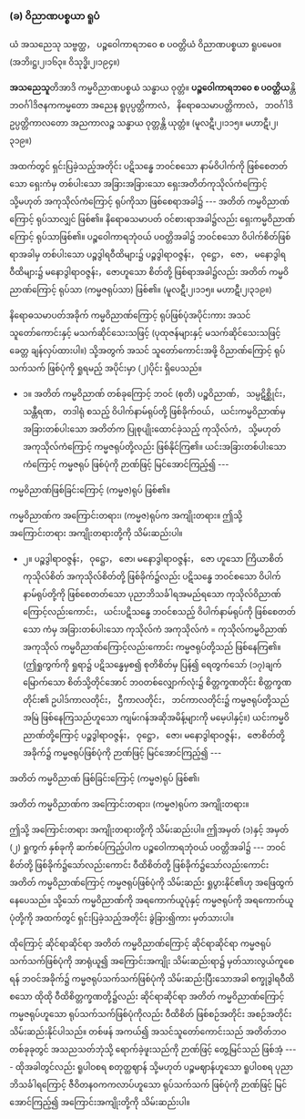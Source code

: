 ### (ခ) ဝိညာဏပစ္စယာ ရူပံ

ယံ အသညေသု သဗ္ဗတ္ထ， ပဉ္စဝေါကာရဘဝေ စ ပဝတ္တိယံ ဝိညာဏပစ္စယာ ရူပမေ၀။
(အဘိ၊ဋ္ဌ၊၂၊၁၆၃။ ဝိသုဒ္ဓိ၊၂၊၁၉၄။)

**အသညေသူ**တိအာဒိ ကမ္မဝိညာဏပစ္စယံ သန္ဓာယ ဝုတ္တံ။ **ပဉ္စဝေါကာရဘဝေ စ ပဝတ္တိယ**န္တိ ဘဝင်္ဂါဒိဇနကကမ္မတော အညေန ရူပုပ္ပတ္တိကာလံ， နိရောဓသမာပတ္တိကာလံ， ဘဝင်္ဂါဒိဥပ္ပတ္တိကာလတော အညကာလဉ္စ သန္ဓာယ ဝုတ္တန္တိ ယုတ္တံ။ (မူလဋီ၊၂၊၁၁၅။ မဟာဋီ၊၂၊၃၁၉။)

အထက်တွင် ရှင်းပြခဲ့သည့်အတိုင်း ပဋိသန္ဓေ ဘဝင်စသော နာမ်ဝိပါက်ကို ဖြစ်စေတတ်သော ရှေးကံမှ တစ်ပါးသော အခြားအခြားသော ရှေးအတိတ်ကုသိုလ်ကံကြောင့် သို့မဟုတ် အကုသိုလ်ကံကြောင့် ရုပ်ကိုသာ ဖြစ်စေရာအခါ၌ --- အတိတ် ကမ္မဝိညာဏ်ကြောင့် ရုပ်သာလျှင် ဖြစ်၏။ 
နိရောဓသမာပတ် ဝင်စားရာအခါ၌လည်း ရှေးကမ္မဝိညာဏ်ကြောင့် ရုပ်သာဖြစ်၏။ 
ပဉ္စဝေါကာရဘုံဝယ် ပဝတ္တိအခါ၌ ဘဝင်စသော ဝိပါက်စိတ်ဖြစ်ရာအခါမှ တစ်ပါးသော ပဉ္စဒွါရဝီထိများ၌ ပဉ္စဒွါရာဝဇ္ဇန်း， ဝုဋ္ဌော， ဇော， မနောဒွါရဝီထိများ၌ မနောဒွါရာဝဇ္ဇန်း，ဇောဟူသော စိတ်တို့ ဖြစ်ရာအခါ၌လည်း အတိတ် ကမ္မဝိညာဏ်ကြောင့် ရုပ်သာ (ကမ္မဇရုပ်သာ) ဖြစ်၏။
(မူလဋီ၊၂၊၁၁၅။ မဟာဋီ၊၂၊၃၁၉။)

နိရောဓသမာပတ်အခိုက် ကမ္မဝိညာဏ်ကြောင့် ရုပ်ဖြစ်ပုံအပိုင်းကား အသင်သူတော်ကောင်းနှင့် မသက်ဆိုင်သေးသဖြင့် (ပုထုဇန်များနှင့် မသက်ဆိုင်သေးသဖြင့် ခေတ္တ ချန်လှပ်ထားပါ။) သို့အတွက် အသင် သူတော်ကောင်းအဖို့ ဝိညာဏ်ကြောင့် ရုပ်သက်သက် ဖြစ်ပုံကို ရှုရမည့် အပိုင်းမှာ (၂)ပိုင်း ရှိပေသည်။

- ၁။ အတိတ် ကမ္မဝိညာဏ် တစ်ခုကြောင့် ဘဝင် (စုတိ) ပဉ္စဝိညာဏ်， သမ္ပဋိစ္ဆိုင်း， သန္တီရဏ， တဒါရုံ စသည့် ဝိပါက်နာမ်ရုပ်တို့ ဖြစ်ခိုက်ဝယ်， ယင်းကမ္မဝိညာဏ်မှ အခြားတစ်ပါးသော အတိတ်က ပြုစုပျိုးထောင်ခဲ့သည့် ကုသိုလ်ကံ， သို့မဟုတ် အကုသိုလ်ကံကြောင့် ကမ္မဇရုပ်တို့လည်း ဖြစ်နိုင်ကြ၏။ 
ယင်းအခြားတစ်ပါးသော ကံကြောင့် ကမ္မဇရုပ် ဖြစ်ပုံကို ဉာဏ်ဖြင့် မြင်အောင်ကြည့်၍ ---

ကမ္မဝိညာဏ်ဖြစ်ခြင်းကြောင့် (ကမ္မဇ)ရုပ် ဖြစ်၏။

ကမ္မဝိညာဏ်က အကြောင်းတရား၊ (ကမ္မဇ)ရုပ်က အကျိုးတရား။ 
ဤသို့ အကြောင်းတရား အကျိုးတရားတို့ကို သိမ်းဆည်းပါ။

- ၂။ ပဉ္စဒွါရာဝဇ္ဇန်း， ဝုဋ္ဌော， ဇော၊ မနောဒွါရာဝဇ္ဇန်း， ဇော ဟူသော ကြိယာစိတ် ကုသိုလ်စိတ် အကုသိုလ်စိတ်တို့ ဖြစ်ခိုက်၌လည်း ပဋိသန္ဓေ ဘဝင်စသော ဝိပါက် နာမ်ရုပ်တို့ကို ဖြစ်စေတတ်သော ပုညာဘိသင်္ခါရအမည်ရသော ကုသိုလ်ဝိညာဏ်ကြောင့်လည်းကောင်း， ယင်းပဋိသန္ဓေ ဘဝင်စသည့် ဝိပါက်နာမ်ရုပ်ကို ဖြစ်စေတတ်သော ကံမှ အခြားတစ်ပါးသော ကုသိုလ်ကံ အကုသိုလ်ကံ = ကုသိုလ်ကမ္မဝိညာဏ် အကုသိုလ် ကမ္မဝိညာဏ်ကြောင့်လည်းကောင်း ကမ္မဇရုပ်တို့သည် ဖြစ်နေကြ၏။ 
(ဤရှုကွက်ကို ရှုရာ၌ ပဋိသန္ဓေမှစ၍ စုတိစိတ်မှ ပြန်၍ ရေတွက်သော် (၁၇)ချက်မြောက်သော စိတ်သို့တိုင်အောင် ဘ၀တစ်လျှောက်လုံး၌ စိတ္တက္ခဏတိုင်း စိတ္တက္ခဏတိုင်း၏ ဥပါဒ်ကာလတိုင်း， ဌီကာလတိုင်း， ဘင်ကာလတိုင်း၌ ကမ္မဇရုပ်တို့သည် အမြဲ ဖြစ်နေကြသည်ဟူသော ကျမ်းဂန်အဆိုအမိန့်များကို မမေ့ပါနှင့်။) 
ယင်းကမ္မဝိညာဏ်တို့ကြောင့် ပဉ္စဒွါရာဝဇ္ဇန်း， ဝုဋ္ဌော， ဇော၊ မနောဒွါရာဝဇ္ဇန်း， ဇောစိတ်တို့ အခိုက်၌ ကမ္မဇရုပ်ဖြစ်ပုံကို ဉာဏ်ဖြင့် မြင်အောင်ကြည့်၍ ---

အတိတ် ကမ္မဝိညာဏ် ဖြစ်ခြင်းကြောင့် (ကမ္မဇ)ရုပ် ဖြစ်၏၊

အတိတ် ကမ္မဝိညာဏ်က အကြောင်းတရား၊ (ကမ္မဇ)ရုပ်က အကျိုးတရား။

ဤသို့ အကြောင်းတရား အကျိုးတရားတို့ကို သိမ်းဆည်းပါ။ 
ဤအမှတ် (၁)နှင့် အမှတ် (၂) ရှုကွက် နှစ်ခုကို ဆက်စပ်ကြည့်ပါက ပဉ္စဝေါကာရဘုံဝယ် ပဝတ္တိအခါ၌ --- ဘဝင်စိတ်တို့ ဖြစ်ခိုက်၌သော်လည်းကောင်း ဝီထိစိတ်တို့ ဖြစ်ခိုက်၌သော်လည်းကောင်း အတိတ် ကမ္မဝိညာဏ်ကြောင့် ကမ္မဇရုပ်ဖြစ်ပုံကို သိမ်းဆည်း ရှုပွားနိုင်၏ဟု အဖြေထွက်နေပေသည်။ 
သို့သော် ကမ္မဝိညာဏ်ကို အရကောက်ယူပုံနှင့် ကမ္မဇရုပ်ကို အရကောက်ယူပုံတို့ကို အထက်တွင် ရှင်းပြခဲ့သည့်အတိုင်း ခွဲခြား၍ကား မှတ်သားပါ။

ထိုကြောင့် ဆိုင်ရာဆိုင်ရာ အတိတ် ကမ္မဝိညာဏ်ကြောင့် ဆိုင်ရာဆိုင်ရာ ကမ္မဇရုပ် သက်သက်ဖြစ်ပုံကို အာရုံယူ၍ အကြောင်းအကျိုး သိမ်းဆည်းရာ၌ မှတ်သားလွယ်ကူစေရန် ဘဝင်အခိုက်၌ ကမ္မဇရုပ်သက်သက်ဖြစ်ပုံကို သိမ်းဆည်းပြီးသောအခါ စက္ခုဒွါရဝီထိစသော ထိုထို ဝီထိစိတ္တက္ခဏတို့၌လည်း ဆိုင်ရာဆိုင်ရာ အတိတ် ကမ္မဝိညာဏ်ကြောင့် ကမ္မဇရုပ်ဟူသော ရုပ်သက်သက်ဖြစ်ပုံကိုလည်း ဝီထိစိတ် ဖြစ်စဉ်အတိုင်း အစဉ်အတိုင်း သိမ်းဆည်းနိုင်ပါသည်။ 
တစ်ဖန် အကယ်၍ အသင်သူတော်ကောင်းသည် အတိတ်ဘဝတစ်ခုခုတွင် အသညသတ်ဘုံသို့ ရောက်ခဲ့ဖူးသည်ကို ဉာဏ်ဖြင့် တွေ့မြင်သည် ဖြစ်အံ့ ---- ထိုအခါတွင်လည်း ရူပါဝစရ စတုတ္ထဈာန် သို့မဟုတ် ပဉ္စမဈာန်ဟူသော ရူပါဝစရ ပုညာဘိသင်္ခါရကြောင့် ဇီဝိတနဝကကလာပ်ဟူသော ရုပ်သက်သက် ဖြစ်ပုံကို ဉာဏ်ဖြင့် မြင်အောင်ကြည့်၍ အကြောင်းအကျိုးတို့ကို သိမ်းဆည်းပါ။
